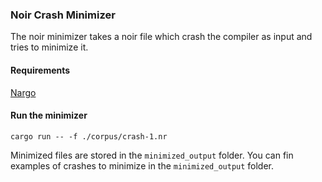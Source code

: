 ### Noir Crash Minimizer

The noir minimizer takes a noir file which crash the compiler as input and tries to minimize it. 

#### Requirements

[Nargo](https://noir-lang.org/docs/getting_started/installation/)

#### Run the minimizer

```
cargo run -- -f ./corpus/crash-1.nr
```

Minimized files are stored in the `minimized_output` folder. You can fin examples of crashes to minimize in the `minimized_output` folder.
